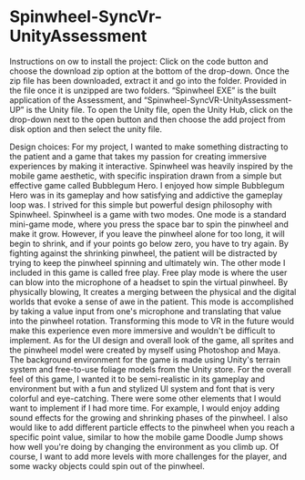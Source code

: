 # Spinwheel-SyncVr-UnityAssessment

Instructions on ow to install the project:
Click on the code button and choose the download zip option at the bottom of the drop-down. Once the zip file has been downloaded, extract it and go into the folder. Provided in the file once it is unzipped are two folders. “Spinwheel EXE” is the built application of the Assessment, and “Spinwheel-SyncVR-UnityAssessment-UP” is the Unity file. To open the Unity file, open the Unity Hub, click on the drop-down next to the open button and then choose the add project from disk option and then select the unity file.


Design choices:
For my project, I wanted to make something distracting to the patient and a game that takes my passion for creating immersive experiences by making it interactive. Spinwheel was heavily inspired by the mobile game aesthetic, with specific inspiration drawn from a simple but effective game called Bubblegum Hero. I enjoyed how simple Bubblegum Hero was in its gameplay and how satisfying and addictive the gameplay loop was. I strived for this simple but powerful design philosophy with Spinwheel. Spinwheel is a game with two modes. One mode is a standard mini-game mode, where you press the space bar to spin the pinwheel and make it grow. However, if you leave the pinwheel alone for too long, it will begin to shrink, and if your points go below zero, you have to try again. By fighting against the shrinking pinwheel, the patient will be distracted by trying to keep the pinwheel spinning and ultimately win. The other mode I included in this game is called free play. Free play mode is where the user can blow into the microphone of a headset to spin the virtual pinwheel. By physically blowing, It creates a merging between the physical and the digital worlds that evoke a sense of awe in the patient. This mode is accomplished by taking a value input from one's microphone and translating that value into the pinwheel rotation. Transforming this mode to VR in the future would make this experience even more immersive and wouldn't be difficult to implement. As for the UI design and overall look of the game, all sprites and the pinwheel model were created by myself using Photoshop and Maya. The background environment for the game is made using Unity's terrain system and free-to-use foliage models from the Unity store. For the overall feel of this game, I wanted it to be semi-realistic in its gameplay and environment but with a fun and stylized UI system and font that is very colorful and eye-catching. There were some other elements that I would want to implement if I had more time. For example, I would enjoy adding sound effects for the growing and shrinking phases of the pinwheel. I also would like to add different particle effects to the pinwheel when you reach a specific point value, similar to how the mobile game Doodle Jump shows how well you're doing by changing the environment as you climb up. Of course, I want to add more levels with more challenges for the player, and some wacky objects could spin out of the pinwheel.



